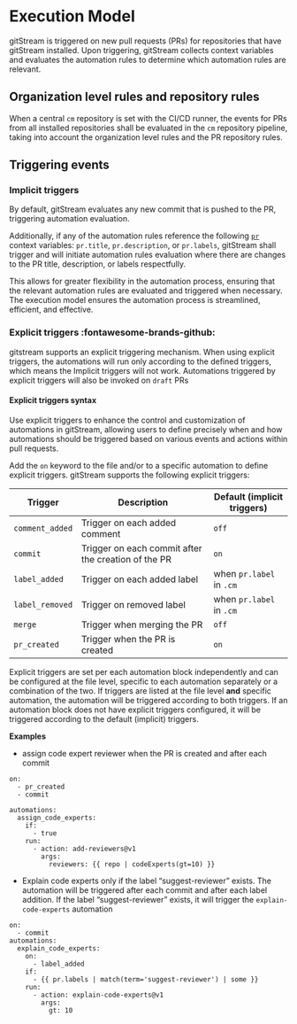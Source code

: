 # Execution Model

gitStream is triggered on new pull requests (PRs) for repositories that have gitStream installed. Upon triggering, gitStream collects context variables and evaluates the automation rules to determine which automation rules are relevant. 

## Organization level rules and repository rules

When a central `cm` repository is set with the CI/CD runner, the events for PRs from all installed repositories shall be evaluated in the `cm` repository pipeline, taking into account the organization level rules and the PR repository rules.

## Triggering events

### Implicit triggers

By default, gitStream evaluates any new commit that is pushed to the PR, triggering automation evaluation. 

Additionally, if any of the automation rules reference the following [`pr`](context-variables.md#pr) context variables: `pr.title`, `pr.description`, or `pr.labels`, gitStream shall trigger and will initiate automation rules evaluation where there are changes to the PR title, description, or labels respectfully.

This allows for greater flexibility in the automation process, ensuring that the relevant automation rules are evaluated and triggered when necessary. The execution model ensures the automation process is streamlined, efficient, and effective.

### Explicit triggers :fontawesome-brands-github:
gitstream supports an explicit triggering mechanism. When using explicit triggers, the automations will run only according to the defined triggers, which means the Implicit triggers will not work. Automations triggered by explicit triggers will also be invoked on `draft` PRs

#### Explicit triggers syntax
Use explicit triggers to enhance the control and customization of automations in gitStream, allowing users to define precisely when and how automations should be triggered based on various events and actions within pull requests.

Add the `on` keyword to the file and/or to a specific automation to define explicit triggers.
gitStream supports the following explicit triggers:

| Trigger  | Description            | Default (implicit triggers) |
|---------|------------------------ | --------------|
|`comment_added` | Trigger on each added comment | `off` |
|`commit` | Trigger on each commit after the creation of the PR | `on` |
|`label_added` | Trigger on each added label | when `pr.label` in `.cm` |
|`label_removed` | Trigger on removed label | when `pr.label` in `.cm` |
|`merge` | Trigger when merging the PR | `off` |
|`pr_created` | Trigger when the PR is created | `on` |

Explicit triggers are set per each automation block independently and can be configured at the file level, specific to each automation separately or a combination of the two. If triggers are listed at the file level **and** specific automation, the automation will be triggered according to both triggers.
If an automation block does not have explicit triggers configured, it will be triggered according to the default (implicit) triggers.

**Examples**

- assign code expert reviewer when the PR is created and after each commit  
``` yaml+jinja
on:
  - pr_created
  - commit

automations:
  assign_code_experts:
    if:
      - true
    run:
      - action: add-reviewers@v1
        args:
          reviewers: {{ repo | codeExperts(gt=10) }}
```

-  Explain code experts only if the label “suggest-reviewer” exists. 
  The automation will be triggered after each commit and after each label addition. If the label “suggest-reviewer” exists, it will trigger the `explain-code-experts` automation
``` yaml+jinja
on:
  - commit
automations:
  explain_code_experts:
    on:
      - label_added
    if:
      - {{ pr.labels | match(term='suggest-reviewer') | some }}
    run:
      - action: explain-code-experts@v1
        args:
          gt: 10
```
